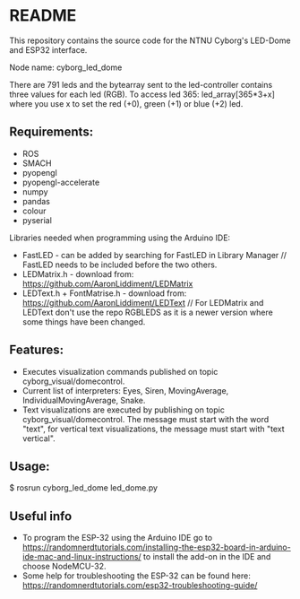 # README
This repository contains the source code for the NTNU Cyborg's LED-Dome and ESP32 interface.

Node name: cyborg_led_dome

There are 791 leds and the bytearray sent to the led-controller contains three values for each led (RGB). To access led 365: led_array[365*3+x] where you use x to set the red (+0), green (+1) or blue (+2) led. 

## Requirements:
* ROS
* SMACH
* pyopengl
* pyopengl-accelerate
* numpy
* pandas
* colour
* pyserial

Libraries needed when programming using the Arduino IDE:
* FastLED - can be added by searching for FastLED in Library Manager
	// FastLED needs to be included before the two others.
* LEDMatrix.h - download from: https://github.com/AaronLiddiment/LEDMatrix
* LEDText.h + FontMatrise.h - download from: https://github.com/AaronLiddiment/LEDText
	// For LEDMatrix and LEDText don't use the repo RGBLEDS as it is a newer version where some things have been changed.

## Features:
* Executes visualization commands published on topic cyborg_visual/domecontrol.
* Current list of interpreters: Eyes, Siren, MovingAverage, IndividualMovingAverage, Snake.
* Text visualizations are executed by publishing on topic cyborg_visual/domecontrol.  The message must start with the word "text", for vertical text visualizations, the message must start with "text vertical".

## Usage:
$ rosrun cyborg_led_dome led_dome.py


## Useful info
* To program the ESP-32 using the Arduino IDE go to https://randomnerdtutorials.com/installing-the-esp32-board-in-arduino-ide-mac-and-linux-instructions/ to install the add-on in the IDE and choose NodeMCU-32.
* Some help for troubleshooting the ESP-32 can be found here: https://randomnerdtutorials.com/esp32-troubleshooting-guide/